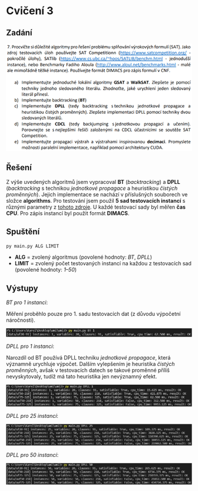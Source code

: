# Cvičení 3

## Zadání

![](images/Assignment.png)

## Řešení

Z výše uvedených algoritmů jsem vypracoval **BT** (*backtracking*) a **DPLL** (*backtracking* s technikou *jednotkové propagace* a heuristikou *čistých proměnných*). Jejich implementace se nachází v příslušných souborech ve složce **algorithms**. Pro testování jsem použil **5 sad testovacích instancí** s různými parametry z [tohoto zdroje](https://www.cs.ubc.ca/~hoos/SATLIB/benchm.html). U každé testovací sady byl měřen **čas CPU**. Pro zápis instancí byl použit formát **DIMACS**. 

## Spuštění

`py main.py ALG LIMIT`

* **ALG** = zvolený algoritmus (povolené hodnoty: *BT*, *DPLL*)
* **LIMIT** = zvolený počet testovaných instancí na každou z testovacích sad (povolené hodnoty: *1–50*)

## Výstupy

*BT pro 1 instanci*:

Měření proběhlo pouze pro 1. sadu testovacích dat (z důvodu výpočetní náročnosti).

![](images/BT1.png)

*DPLL pro 1 instanci*:

Narozdíl od BT používá DPLL techniku *jednotkové propagace*, která významně urychluje výpočet. Dalším vylepšením je heuristika *čistých proměnných*, avšak v testovacích datech se takové proměnné příliš nevyskytovaly, tudíž má tato heuristika jen nevýznamný efekt.

![](images/DPLL1.png)

*DPLL pro 25 instancí*:

![](images/DPLL25.png)

*DPLL pro 50 instancí*:

![](images/DPLL50.png)
